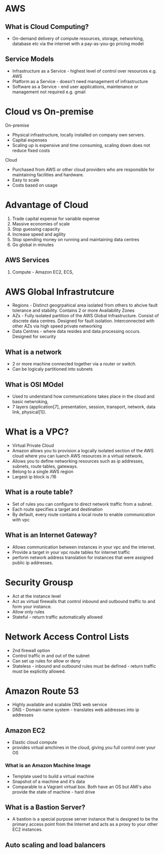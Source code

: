 # AWS

## What is Cloud Computing?
* On-demand delivery of compute resources, storage, networking, database etc via the internet with a pay-as-you-go pricing model

## Service Models
* Infrastructure as a Service - highest level of control over resources e.g. AWS
* Platform as a Service - doesn't need management of infrastructure
* Software as a Service - end user applications, maintenance or management not required e.g. gmail

# Cloud vs On-premise
On-premise
* Physical infrastructure, locally installed on company own servers.
* Capital expenses  
* Scaling up is expensive and time consuming, scaling down does not reduce fixed costs

Cloud
* Purchased from AWS or other cloud providers who are responsible for maintaining facilities and hardware.
* Easy to scale
* Costs based on usage

# Advantage of Cloud
1. Trade capital expense for variable expense
2. Massive economies of scale
3. Stop guessing capacity
4. Increase speed and agility
5. Stop spending money on running and maintaining data centres
6. Go global in minutes

## AWS Services
1. Compute - Amazon EC2, ECS,  

# AWS Global Infrastrutcure
* Regions - Distinct geogrpahical area isolated from others to ahcive fault tolerance and stability. Contains 2 or more Availability Zones
* AZs - Fully isolated partition of the AWS Global Infrastructure. Consist of discrete data centres. Designed for fault isolation. Interconnected with other AZs via high speed private networking
* Data Centres - where data resides and data processing occurs. Designed for security  


## What is a network
* 2 or more machine connected together via a router or switch.
* Can be logicaly partitioned into subnets
## What is OSI MOdel
* Used to understand how communications takes place in the cloud and basic netwroking,
* 7 layers (application[7], presentation, session, transport, network, data link, physical[1]).

# What is a VPC?
* Virtual Private Cloud
* Amazon allows you to provision a logcally isolated section of the AWS cloud where you can luanch AWS resources in a virtual network.
* Allows you to define networking resources such as ip addresses, subnets, route tables, gateways.
* Belong to a single AWS region
* Largest ip block is /16

## What is a route table?
* Set of rules you can configure to direct network traffic from a subnet.
* Each route specifies a target and destination
* By default, every route contains a local route to enable communication with vpc

## What is an Internet Gateway?
* Allows communication between instances in your vpc and the internet.
* Provide a target in your vpc route tables for internet traffic
* perform network address translation for instances that were assigned public ip addresses.

# Security Grousp
* Act at the instance level
* Act as virtual firewalls that control inbound and outbound traffic to and form your instance.
* Allow only rules
* Stateful - return traffic automatically allowed

# Network Access Control Lists
* 2nd firewall option
* Control traffic in and out of the subnet
* Can set up rules for allow or deny
* Stateless - inbound and outbound rules must be defined - return traffic must be explicitly allowed.

# Amazon Route 53
* Highly available and scalable DNS web service
* DNS - Domain name system - translates web addresses into ip addresses

## Amazon EC2
* Elastic cloud compute
* provides virtual amchines in the cloud, giving you full control over your OS
### What is an Amazon Machine Image
* Template used to build a virtual machine
* Snapshot of a machine and it's data
* Comparable to a Vagrant virtual box. Both have an OS but AMI's also provide the state of machine - hard drive

## What is a Bastion Server?
* A bastion is a special purpose server instance that is designed to be the primary access point from the Internet and acts as a proxy to your other EC2 instances.

## Auto scaling and load balancers
